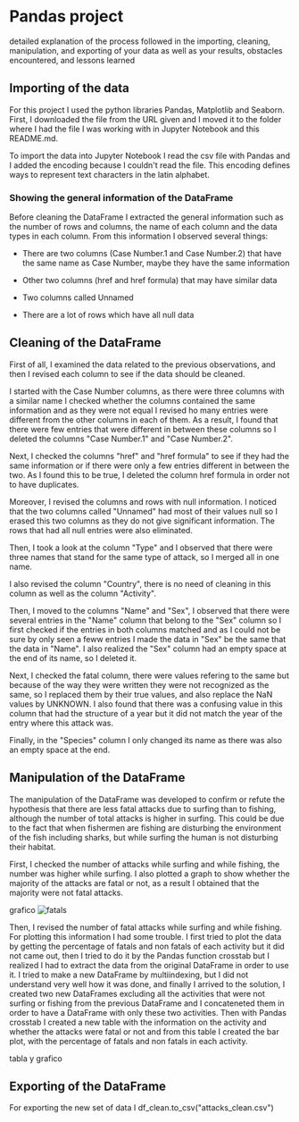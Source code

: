 # Pandas project

detailed explanation of the process followed in the importing, cleaning, manipulation, and exporting of your data as well as your results, obstacles encountered, and lessons learned

## Importing of the data

For this project I used the python libraries Pandas, Matplotlib and Seaborn. First, I downloaded the file from the URL given and I moved it to the folder where I had the file I was working with in Jupyter Notebook and this README.md. 

To import the data into Jupyter Notebook I read the csv file with Pandas and I added the encoding because I couldn't read the file. This encoding defines ways to represent text characters in the latin alphabet.

### Showing the general information of the DataFrame

Before cleaning the DataFrame I extracted the general information such as the number of rows and columns, the name of each column and the data types in each column. From this information I observed several things:

- There are two columns (Case Number.1 and Case Number.2) that have the same name as Case Number, maybe they have the same information

- Other two columns (href and href formula) that may have similar data

- Two columns called Unnamed 

- There are a lot of rows which have all null data

## Cleaning of the DataFrame

First of all, I examined the data related to the previous observations, and then I revised each column to see if the data should be cleaned.

I started with the Case Number columns, as there were three columns with a similar name I checked whether the columns contained the same information and as they were not equal I revised ho many entries were different from the other columns in each of them. As a result, I found that there were few entries that were different in between these columns so I deleted the columns "Case Number.1" and "Case Number.2".

Next, I checked the columns "href" and "href formula" to see if they had the same information or if there were only a few entries different in between the two. As I found this to be true, I deleted the column href formula in order not to have duplicates.

Moreover, I revised the columns and rows with null information. I noticed that the two columns called "Unnamed" had most of their values null so I erased this two columns as they do not give significant information. The rows that had all null entries were also eliminated.

Then, I took a look at the column "Type" and I observed that there were three names that stand for the same type of attack, so I merged all in one name. 

I also revised the column "Country", there is no need of cleaning in this column as well as the column "Activity".

Then, I moved to the columns "Name" and "Sex", I observed that there were several entries in the "Name" column that belong to the "Sex" column so I first checked if the entries in both columns matched and as I could not be sure by only seen a feww entries I made the data in "Sex" be the same that the data in "Name". I also realized the "Sex" column had an empty space at the end of its name, so I deleted it.

Next, I checked the fatal column, there were values refering to the same but because of the way they were written they were not recognized as the same, so I replaced them by their true values, and also replace the NaN values by UNKNOWN. I also found that there was a confusing value in this column that had the structure of a year but it did not match the year of the entry where this attack was.

Finally, in the "Species" column I only changed its name as there was also an empty space at the end.

## Manipulation of the DataFrame

The manipulation of the DataFrame was developed to confirm or refute the hypothesis that there are less fatal attacks due to surfing than to fishing, although the number of total attacks is higher in surfing. This could be due to the fact that when fishermen are fishing are disturbing the environment of the fish including sharks, but while surfing the human is not disturbing their habitat.

First, I checked the number of attacks while surfing and while fishing, the number was higher while surfing. I also plotted a graph to show whether the majority of the attacks are fatal or not, as a result I obtained that the majority were not fatal attacks.

grafico
![fatals](C:\Users\34676\Pictures)


Then, I revised the number of fatal attacks while surfing and while fishing. For plotting this information I had some trouble. I first tried to plot the data by getting the percentage of fatals and non fatals of each activity but it did not came out, then I tried to do it by the Pandas function crosstab but I realized I had to extract the data from the original DataFrame in order to use it. I tried to make a new DataFrame by multiindexing, but I did not understand very well how it was done, and finally I arrived to the solution, I created two new DataFrames excluding all the activities that were not surfing or fishing from the previous DataFrame and I concateneted them in order to have a DataFrame with only these two activities. Then with Pandas crosstab I created a new table with the information on the activity and whether the attacks were fatal or not and from this table I created the bar plot, with the percentage of fatals and non fatals in each activity.

tabla y grafico


## Exporting of the DataFrame

For exporting the new set of data I df_clean.to_csv("attacks_clean.csv")